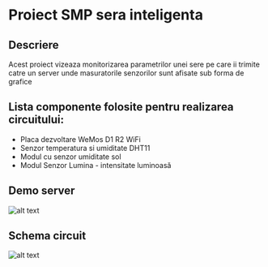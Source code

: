 # Proiect SMP sera inteligenta

## Descriere

Acest proiect vizeaza monitorizarea parametrilor unei sere pe care ii trimite catre un server unde masuratorile senzorilor sunt afisate sub forma de grafice

## Lista componente folosite pentru realizarea circuitului:

- Placa dezvoltare WeMos D1 R2 WiFi
- Senzor temperatura si umiditate DHT11
- Modul cu senzor umiditate sol
- Modul Senzor Lumina - intensitate luminoasă

## Demo server

![alt text](https://github.com/costingh/proiect-smp/blob/main/server/demo.png?raw=true)

## Schema circuit

![alt text](https://github.com/costingh/proiect-smp/blob/main/circuit/schema.png?raw=true)
